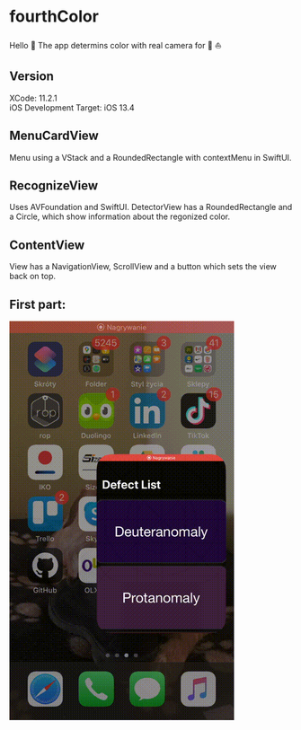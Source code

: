 # fourthColor
Hello :wave:
The app determins color with real camera for  :iphone: :boat:
    

## Version   
XCode: 11.2.1     
iOS Development Target: iOS 13.4   

## MenuCardView  
Menu using a VStack and a RoundedRectangle with contextMenu in SwiftUI.   

## RecognizeView   
Uses AVFoundation and SwiftUI. DetectorView has a RoundedRectangle and a Circle, which show information about the regonized color.  

## ContentView
View has a NavigationView, ScrollView and a button which sets the view back on top.

## First part:
![text](https://github.com/nataliawcislo/fourthColor/blob/master/defectColor.gif)
